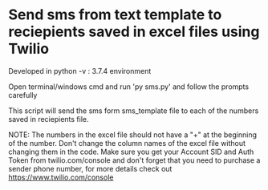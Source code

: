 # Send sms from text template to reciepients saved in excel files using Twilio
Developed in python -v : 3.7.4 environment

Open terminal/windows cmd and run 'py sms.py' and follow the prompts carefully

This script will send the sms form sms_template file to each of the numbers saved in reciepients file.


NOTE: The numbers in the excel file should not have a "+" at the beginning of the number. 
      Don't change the column names of the excel file without changing them in the code.
	  Make sure you get your Account SID  and Auth Token from twilio.com/console and don't forget that you need to purchase a sender phone number, for more details check out https://www.twilio.com/console


